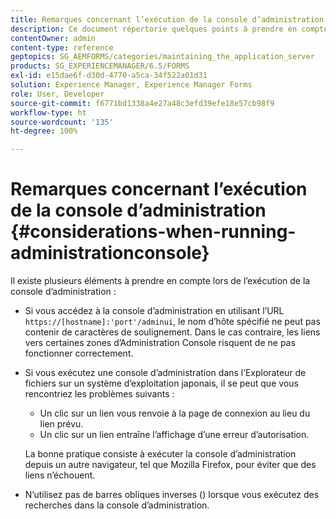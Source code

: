 ```yaml
---
title: Remarques concernant l’exécution de la console d’administration
description: Ce document répertorie quelques points à prendre en compte lors de l’exécution de la console d’administration.
contentOwner: admin
content-type: reference
geptopics: SG_AEMFORMS/categories/maintaining_the_application_server
products: SG_EXPERIENCEMANAGER/6.5/FORMS
exl-id: e15dae6f-d30d-4770-a5ca-34f522a01d31
solution: Experience Manager, Experience Manager Forms
role: User, Developer
source-git-commit: f6771bd1338a4e27a48c3efd39efe18e57cb98f9
workflow-type: ht
source-wordcount: '135'
ht-degree: 100%

---
```


# Remarques concernant l’exécution de la console d’administration {#considerations-when-running-administrationconsole}

Il existe plusieurs éléments à prendre en compte lors de l’exécution de la console d’administration :

* Si vous accédez à la console d’administration en utilisant l’URL `https://[hostname]:'port'/adminui`, le nom d’hôte spécifié ne peut pas contenir de caractères de soulignement. Dans le cas contraire, les liens vers certaines zones d’Administration Console risquent de ne pas fonctionner correctement.
* Si vous exécutez une console d’administration dans l’Explorateur de fichiers sur un système d’exploitation japonais, il se peut que vous rencontriez les problèmes suivants :

   * Un clic sur un lien vous renvoie à la page de connexion au lieu du lien prévu.
   * Un clic sur un lien entraîne l’affichage d’une erreur d’autorisation.

  La bonne pratique consiste à exécuter la console d’administration depuis un autre navigateur, tel que Mozilla Firefox, pour éviter que des liens n’échouent.

* N’utilisez pas de barres obliques inverses (\) lorsque vous exécutez des recherches dans la console d’administration.
